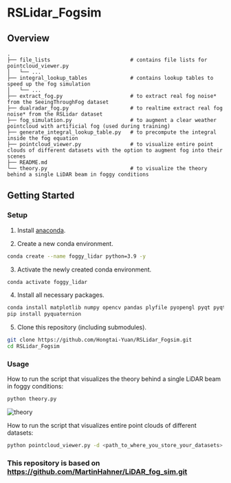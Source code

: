 # RSLidar_Fogsim

## Overview

    .
    ├── file_lists                          # contains file lists for pointcloud_viewer.py
    │   └── ...
    ├── integral_lookup_tables              # contains lookup tables to speed up the fog simulation
    │   └── ... 
    ├── extract_fog.py                      # to extract real fog noise* from the SeeingThroughFog dataset
    ├── dualradar_fog.py                    # to realtime extract real fog noise* from the RSLidar dataset
    ├── fog_simulation.py                   # to augment a clear weather pointcloud with artificial fog (used during training)
    ├── generate_integral_lookup_table.py   # to precompute the integral inside the fog equation
    ├── pointcloud_viewer.py                # to visualize entire point clouds of different datasets with the option to augment fog into their scenes
    ├── README.md
    └── theory.py                           # to visualize the theory behind a single LiDAR beam in foggy conditions

## Getting Started

### Setup

1) Install [anaconda](https://docs.anaconda.com/anaconda/install/).

2) Create a new conda environment.

```bash
conda create --name foggy_lidar python=3.9 -y
```

3) Activate the newly created conda environment.

```bash
conda activate foggy_lidar
```

4) Install all necessary packages.

```bash
conda install matplotlib numpy opencv pandas plyfile pyopengl pyqt pyqtgraph quaternion scipy tqdm -c conda-forge -y
pip install pyquaternion
```

5) Clone this repository (including submodules).
```bash
git clone https://github.com/Hongtai-Yuan/RSLidar_Fogsim.git
cd RSLidar_Fogsim
```

### Usage

How to run the script that visualizes the theory behind a single LiDAR beam in foggy conditions:

```bash
python theory.py
```
![theory](https://user-images.githubusercontent.com/14181188/115370049-f9b74200-a1c8-11eb-88d0-474b8dd5daa3.gif)

How to run the script that visualizes entire point clouds of different datasets:

```bash
python pointcloud_viewer.py -d <path_to_where_you_store_your_datasets>
```

### This repository is based on https://github.com/MartinHahner/LiDAR_fog_sim.git
